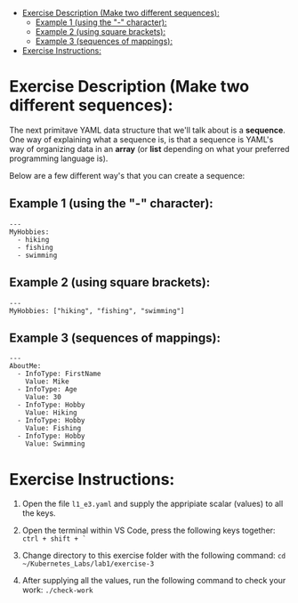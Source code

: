 - [Exercise Description (Make two different sequences):](#exercise-description-make-two-different-sequences)
  - [Example 1 (using the "-" character):](#example-1-using-the---character)
  - [Example 2 (using square brackets):](#example-2-using-square-brackets)
  - [Example 3 (sequences of mappings):](#example-3-sequences-of-mappings)
- [Exercise Instructions:](#exercise-instructions)

# Exercise Description (Make two different sequences):
The next primitave YAML data structure that we'll talk about is a **sequence**. One way of explaining what a sequence is, is that a sequence is YAML's way of organizing data in an **array** (or **list** depending on what your preferred programming language is).

Below are a few different way's that you can create a sequence:

## Example 1 (using the "-" character):
```
---
MyHobbies: 
  - hiking
  - fishing
  - swimming

```

## Example 2 (using square brackets):
```
---
MyHobbies: ["hiking", "fishing", "swimming"]

```

## Example 3 (sequences of mappings):
```
---
AboutMe:
  - InfoType: FirstName
    Value: Mike
  - InfoType: Age
    Value: 30
  - InfoType: Hobby
    Value: Hiking
  - InfoType: Hobby
    Value: Fishing
  - InfoType: Hobby
    Value: Swimming

```

# Exercise Instructions:

  1. Open the file `l1_e3.yaml` and supply the appripiate scalar (values) to all the keys.

  2. Open the terminal within VS Code, press the following keys together: ``ctrl + shift + ` ``

  3. Change directory to this exercise folder with the following command: `cd ~/Kubernetes_Labs/lab1/exercise-3`

  4. After supplying all the values, run the following command to check your work: `./check-work`
